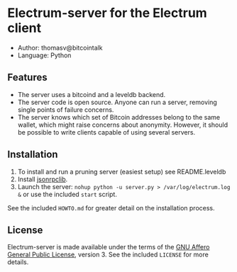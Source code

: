 Electrum-server for the Electrum client
=========================================

  * Author: thomasv@bitcointalk
  * Language: Python

Features
--------

  * The server uses a bitcoind and a leveldb backend.
  * The server code is open source. Anyone can run a server, removing single
    points of failure concerns.
  * The server knows which set of Bitcoin addresses belong to the same wallet,
    which might raise concerns about anonymity. However, it should be possible
    to write clients capable of using several servers.

Installation
------------

  1. To install and run a pruning server (easiest setup) see README.leveldb
  2. Install [jsonrpclib](https://github.com/joshmarshall/jsonrpclib).
  3. Launch the server: `nohup python -u server.py > /var/log/electrum.log &`
     or use the included `start` script.

See the included `HOWTO.md` for greater detail on the installation process.

License
-------

Electrum-server is made available under the terms of the [GNU Affero General
Public License](http://www.gnu.org/licenses/agpl.html), version 3. See the 
included `LICENSE` for more details.
